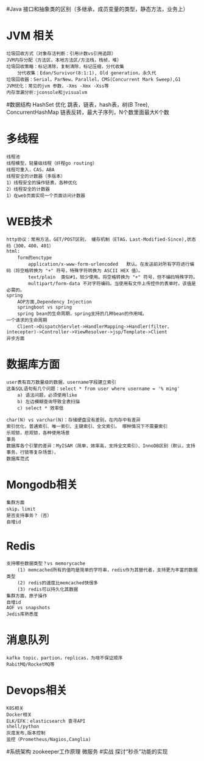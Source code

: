 #Java
    接口和抽象类的区别（多继承，成员变量的类型，静态方法，业务上）
# JVM 相关
    垃圾回收方式（对象存活判断：引用计数vs引用追踪）
    JVM内存分配（方法区，本地方法区/方法栈，栈帧，堆）
    垃圾回收策略：标记清除，复制清除，标记压缩，分代收集
        分代收集：Edan/Survivor(8:1:1), Old generation，永久代
    垃圾回收器：Serial，ParNew，Parallel，CMS(Concurrent Mark Sweep),G1
    JVM优化：常见的jvm 参数，-Xms -Xmx -Xss等
    内存泄漏分析:jconsole和jvisualvm
#数据结构
    HashSet 优化
    跳表，链表，hash表，树(B Tree), ConcurrentHashMap
    链表反转，最大子序列，N个数里面最大K个数
# 多线程
    线程池
    线程模型，轻量级线程（纤程go routing）
    线程可重入，CAS，ABA
    线程安全的计数器（多版本）
    1）线程安全的操作链表，各种优化
    2）线程安全的计数器
    1）在web页面实现一个页面访问计数器
# WEB技术
    http协议：常用方法，GET/POST区别， 缓存机制（ETAG，Last-Modified-Since),状态码（300，400，401）
    html: 
        form的enctype
            application/x-www-form-urlencoded	默认。在发送前对所有字符进行编码（将空格转换为 "+" 符号，特殊字符转换为 ASCII HEX 值）。
            text/plain	类似#1，较少使用。将空格转换为 "+" 符号，但不编码特殊字符。
            multipart/form-data	不对字符编码。当使用有文件上传控件的表单时，该值是必需的。
    spring
        AOP方面,Dependency Injection
        springboot vs spring
        spring bean的生命周期，spring支持的几种bean的作用域。
    一个请求的生命周期
        Client->DispatchServlet->HandlerMapping->Handler(filter，intecepter)->Controller->ViewResolver->jsp/Template->Client
    异步方面
# 数据库方面
    user表有百万数量级的数据，username字段建立索引
    这条SQL语句有几个问题：select * from user where username = '% ming'
        a) 语法问题，必须使用like
        b) 左边模糊查询导致全表扫描
        c) select * 效率低
    
    char(N) vs varchar(N)：存储硬盘没有差别，在内存中有差异
    索引优化，普通索引、唯一索引、主键索引、全文索引。 哪种情况下不需要索引
    乐观锁，悲观锁，各种使用场景
    事务
    数据库各个引擎的差异：MyISAM（简单，效率高，支持全文索引）、InnoDB区别（默认，支持事务，行锁等复杂场景），
    数据库范式
# Mongodb相关
    集群方面
    skip，limit
    是否支持事务？（否）
    自增id
# Redis
    支持哪些数据类型？vs memorycache
        (1) memcached所有的值均是简单的字符串，redis作为其替代者，支持更为丰富的数据类型
        (2) redis的速度比memcached快很多
        (3) redis可以持久化其数据
    集群方面，原子操作
    自增id
    AOF vs snapshots
    Jedis库熟悉度
# 消息队列
    kafka topic，partion，replicas，为啥不保证顺序
    RabitMQ/RocketMQ等
# Devops相关
    K8S相关
    Docker相关
    ELK/EFK：elasticsearch 查寻API
    shell/python
    灰度发布,版本控制
    监控（Prometheus/Nagios,Canglia)

#系统架构
    zookeeper工作原理
    微服务
#实战
    探讨“秒杀”功能的实现

